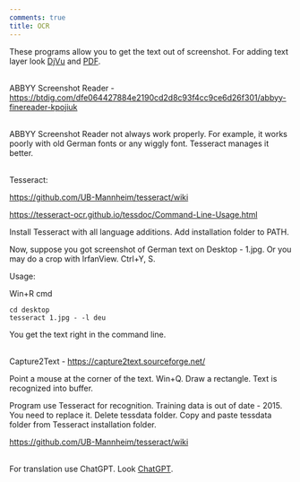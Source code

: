 ```yaml
---
comments: true
title: OCR
---
```


These programs allow you to get the text out of screenshot. For adding text layer look [DjVu](/en/djvu) and [PDF](/en/pdf).
<br><br>

ABBYY Screenshot Reader - <https://btdig.com/dfe064427884e2190cd2d8c93f4cc9ce6d26f301/abbyy-finereader-kpojiuk>
<br><br>

ABBYY Screenshot Reader not always work properly. For example, it works poorly with old German fonts or any wiggly font. Tesseract manages it better.
<br><br>

Tesseract:

<https://github.com/UB-Mannheim/tesseract/wiki>

<https://tesseract-ocr.github.io/tessdoc/Command-Line-Usage.html>

Install Tesseract with all language additions. Add installation folder to PATH.

Now, suppose you got screenshot of German text on Desktop - 1.jpg. Or you may do a crop with IrfanView. Ctrl+Y, S.

Usage:

Win+R cmd

```
cd desktop
tesseract 1.jpg - -l deu
```

You get the text right in the сommand line.
<br><br>

Capture2Text - <https://capture2text.sourceforge.net/>

Point a mouse at the corner of the text. Win+Q. Draw a rectangle. Text is recognized into buffer.

Program use Tesseract for recognition. Training data is out of date - 2015. You need to replace it. Delete tessdata folder. Copy and paste tessdata folder from Tesseract installation folder.

<https://github.com/UB-Mannheim/tesseract/wiki>
<br><br>

For translation use ChatGPT. Look [ChatGPT](/en/chatgpt).